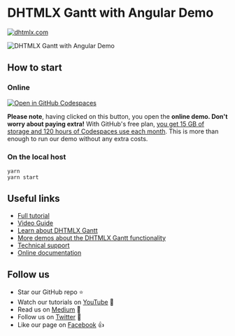 # DHTMLX Gantt with Angular Demo

[![dhtmlx.com](https://img.shields.io/badge/made%20by-DHTMLX-blue)](https://dhtmlx.com/)

![DHTMLX Gantt with Angular Demo](https://raw.githubusercontent.com/DHTMLX/angular-gantt-demo/master/gantt.png)

## How to start

### Online

[![Open in GitHub Codespaces](https://github.com/codespaces/badge.svg)](https://codespaces.new/DHTMLX/angular-gantt-demo/) 

**Please note**, having clicked on this button, you open the **online demo. Don't worry about paying extra!** With GitHub's free plan, [you get 15 GB of storage and 120 hours of Codespaces use each month](https://docs.github.com/en/billing/managing-billing-for-github-codespaces/about-billing-for-github-codespaces#monthly-included-storage-and-core-hours-for-personal-accounts). This is more than enough to run our demo without any extra costs.

### On the local host 

```
yarn 
yarn start
```

## Useful links

- [Full tutorial](https://dhtmlx.com/blog/dhtmlx-gantt-chart-usage-angularjs-2-framework/)
- [Video Guide](https://www.youtube.com/watch?v=LNVgNVfwzPE)
- [Learn about DHTMLX Gantt](https://dhtmlx.com/docs/products/dhtmlxGantt/)
- [More demos about the DHTMLX Gantt functionality](https://docs.dhtmlx.com/gantt/samples)
- [Technical support ](https://forum.dhtmlx.com/c/gantt)
- [Online  documentation](https://docs.dhtmlx.com/gantt/)

## Follow us

- Star our GitHub repo :star:
- Watch our tutorials on [YouTube](https://www.youtube.com/user/dhtmlx/videos) :eyes:
- Read us on [Medium](https://dhtmlx.medium.com) :newspaper:
- Follow us on [Twitter](https://twitter.com/dhtmlx) :feet:
- Like our page on [Facebook](https://www.facebook.com/dhtmlx/) :thumbsup:

